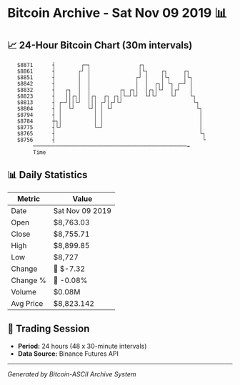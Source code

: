 # Bitcoin Archive - Sat Nov 09 2019 📊

## 📈 24-Hour Bitcoin Chart (30m intervals)

```
   $8871      ┤        ┌─┐               ┌┐                    
   $8861      ┤       ┌┘ │               │└┐    ┌┐     ┌┐      
   $8851      ┤       │  │              ┌┘ │    │└┐    │└┐     
   $8842      ┤       │  │              │  │  ┌┐│ └┐ ┌─┘ │     
   $8832      ┤   ┌┐  │  │         ┌┐ ┌┐│  │┌┐│└┘  │┌┘   │     
   $8823      ┤   ││┌┐│  │┌┐  ┌┐ ┌┐│└─┘└┘  └┘└┘    └┘    └┐    
   $8813      ┤ ┌─┘││└┘  │││ ┌┘│┌┘└┘                      └┐   
   $8804      ┤ │  └┘    └┘│ │ └┘                          └┐  
   $8794      ┤ │          │ │                              │  
   $8784      ┼┐│          │ │                              │  
   $8775      ┤└┘          └─┘                              │  
   $8765      ┤                                             └┐ 
   $8756      ┤                                              └ 
        ────────────────────────────────────────────────→
        Time
```

## 📊 Daily Statistics

| Metric | Value |
|--------|-------|
| Date | Sat Nov 09 2019 |
| Open | $8,763.03 |
| Close | $8,755.71 |
| High | $8,899.85 |
| Low | $8,727 |
| Change | 🔴 $-7.32 |
| Change % | 🔴 -0.08% |
| Volume | $0.08M |
| Avg Price | $8,823.142 |

## 📅 Trading Session

- **Period:** 24 hours (48 x 30-minute intervals)
- **Data Source:** Binance Futures API

---
*Generated by Bitcoin-ASCII Archive System*
